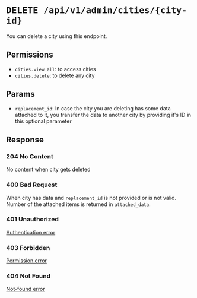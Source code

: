 # `DELETE /api/v1/admin/cities/{city-id}`
You can delete a city using this endpoint.


## Permissions

- `cities.view_all`: to access cities
- `cities.delete`: to delete any city

## Params

- `replacement_id`: In case the city you are deleting has some data attached to it, you transfer the data to another city by providing it's ID in this optional parameter

## Response

### 204 No Content
 No content when city gets deleted

### 400 Bad Request
 When city has data and `replacement_id` is not provided or is not valid. Number of the attached items is returned in `attached_data`.

### 401 Unauthorized
[Authentication error](../../_globals/authentication-errors.md)

### 403 Forbidden
[Permission error](../../_globals/permission-errors.md)

### 404 Not Found
[Not-found error](../../_globals/not-found-errors.md)
